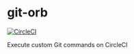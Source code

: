 # git-orb

[![CircleCI](https://circleci.com/gh/ganta/git-orb.svg?style=svg)](https://circleci.com/gh/ganta/git-orb)

Execute custom Git commands on CircleCI
